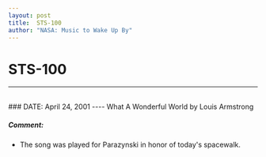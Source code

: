 ```yaml
---
layout: post
title:  STS-100
author: "NASA: Music to Wake Up By"
---
```


# STS-100
----
<br/>
### DATE: April 24, 2001
----
What A Wonderful World by Louis Armstrong

##### Comment:
* The song was played for Parazynski in honor of today's spacewalk.
